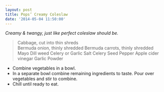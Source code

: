```yaml
---
layout: post
title: Pops’ Creamy Coleslaw
date: '2014-05-04 11:50:00'
---
```


*Creamy & twangy, just like perfect coleslaw should be.*

> Cabbage, cut into thin shreds  
Bermuda onion, thinly shredded
Bermuda carrots, thinly shredded
Mayo
Dill weed
Celery or Garlic Salt
Celery Seed
Pepper
Apple cider vinegar
Garlic Powder

* Combine vegetables in a bowl.
* In a separate bowl combine remaining ingredients to taste. Pour over vegetables and stir to combine.
* Chill until ready to eat.